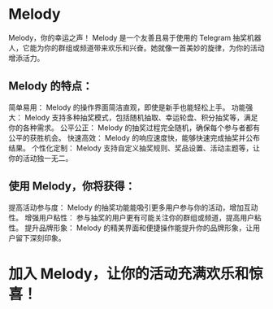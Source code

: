 # Melody
Melody，你的幸运之声！
Melody 是一个友善且易于使用的 Telegram 抽奖机器人，它能为你的群组或频道带来欢乐和兴奋。她就像一首美妙的旋律，为你的活动增添活力。

## Melody 的特点：
简单易用： Melody 的操作界面简洁直观，即使是新手也能轻松上手。
功能强大： Melody 支持多种抽奖模式，包括随机抽取、幸运轮盘、积分抽奖等，满足你的各种需求。
公平公正： Melody 的抽奖过程完全随机，确保每个参与者都有公平的获胜机会。
快速高效： Melody 的响应速度快，能够快速完成抽奖并公布结果。
个性化定制： Melody 支持自定义抽奖规则、奖品设置、活动主题等，让你的活动独一无二。

## 使用 Melody，你将获得：
提高活动参与度： Melody 的抽奖功能能吸引更多用户参与你的活动，增加互动性。
增强用户粘性： 参与抽奖的用户更有可能关注你的群组或频道，提高用户粘性。
提升品牌形象： Melody 的精美界面和便捷操作能提升你的品牌形象，让用户留下深刻印象。

# 加入 Melody，让你的活动充满欢乐和惊喜！
